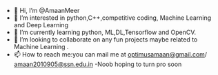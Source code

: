 - 👋 Hi, I’m @AmaanMeer
- 👀 I’m interested in python,C++,competitive coding, Machine Learning and Deep Learning
- 🌱 I’m currently learning python, ML,DL,Tensorflow and OpenCV.
- 💞️ I’m looking to collaborate on any fun projects maybe related to Machine Learning .
- 📫 How to reach me:you can mail me at optimusamaan@gmail.com/ amaan2010905@ssn.edu.in
-Noob hoping to turn pro soon
<!---
AmaanMeer/AmaanMeer is a ✨ special ✨ repository because its `README.md` (this file) appears on your GitHub profile.
You can click the Preview link to take a look at your changes.
--->
